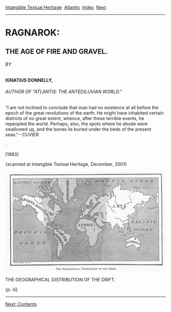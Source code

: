 [Intangible Textual Heritage](../../index)  [Atlantis](../index) 
[Index](index)  [Next](rag01) 

------------------------------------------------------------------------

# RAGNAROK:

## THE AGE OF FIRE AND GRAVEL.

###### BY

#### IGNATIUS DONNELLY,

###### AUTHOR OF "ATLANTIS: THE ANTEDILUVIAN WORLD."

"I am not inclined to conclude that man had no existence at all before
the epoch of the great revolutions of the earth. He might have inhabited
certain districts of no great extent, whence, after these terrible
events, he repeopled the world. Perhaps, also, the spots where he abode
were swallowed up, and the bones lie buried under the beds of the
present seas."--CUVIER

.

\[1883\]

{scanned at Intangible Textual Heritage, December, 2001}

![](img/front.jpg)

THE GEOGRAPHICAL DISTRIBUTION OF THE DRIFT.

{p. iii}

------------------------------------------------------------------------

[Next: Contents](rag01)
